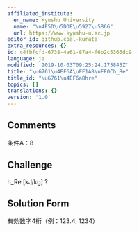 ```yaml
---
affiliated_institute:
  en_name: Kyushu University
  name: "\u4E5D\u5DDE\u5927\u5B66"
  url: https://www.kyushu-u.ac.jp
editor_id: github.cbal-kurata
extra_resources: {}
id: c4fbfcfd-6738-4a61-87a4-f6b2c5366dc9
language: ja
modified: '2019-10-03T09:25:24.175845Z'
title: "\u6761\u4EF6A\uFF1A8\uFF0Ch_Re"
title_id: "\u6761\u4EF6a8hre"
topics: []
translations: {}
version: '1.0'
---
```


## Comments
条件A：8

## Challenge
h_Re [kJ/kg] ?

## Solution Form
有効数字4桁（例：123.4,  1234）




